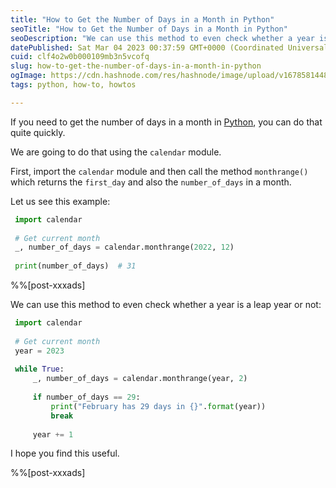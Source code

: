 ```yaml
---
title: "How to Get the Number of Days in a Month in Python"
seoTitle: "How to Get the Number of Days in a Month in Python"
seoDescription: "We can use this method to even check whether a year is a leap year or not."
datePublished: Sat Mar 04 2023 00:37:59 GMT+0000 (Coordinated Universal Time)
cuid: clf4o2w0b000109mb3n5vcofq
slug: how-to-get-the-number-of-days-in-a-month-in-python
ogImage: https://cdn.hashnode.com/res/hashnode/image/upload/v1678581448791/4189a298-d1d9-4818-a0c0-f77ba11740c6.png
tags: python, how-to, howtos

---
```


If you need to get the number of days in a month in [Python](https://www.python.org/?from=hackpig520.hashnode.dev), you can do that quite quickly.

We are going to do that using the `calendar` module.

First, import the `calendar` module and then call the method `monthrange()` which returns the `first_day` and also the `number_of_days` in a month.

Let us see this example:

```python
 import calendar
​
 # Get current month
 _, number_of_days = calendar.monthrange(2022, 12)
​
 print(number_of_days)  # 31
```

%%[post-xxxads] 

We can use this method to even check whether a year is a leap year or not:

```python
 import calendar
 ​
 # Get current month
 year = 2023
 ​
 while True:
     _, number_of_days = calendar.monthrange(year, 2)
 ​
     if number_of_days == 29:
         print("February has 29 days in {}".format(year))
         break
 ​
     year += 1
```

I hope you find this useful.

%%[post-xxxads]